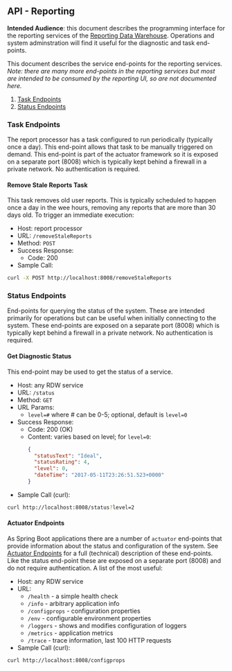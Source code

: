 ## API - Reporting

**Intended Audience**: this document describes the programming interface for the reporting services of the [Reporting Data Warehouse](../README.md). Operations and system adminstration will find it useful for the diagnostic and task end-points.

This document describes the service end-points for the reporting services. *Note: there are many more end-points in the reporting services but most are intended to be consumed by the reporting UI, so are not documented here.*
1. [Task Endpoints](#task-endpoints)
1. [Status Endpoints](#status-endpoints)
        
### Task Endpoints
The report processor has a task configured to run periodically (typically once a day). This end-point allows that task to be manually triggered on demand. This end-point is part of the actuator framework so it is exposed on a separate port (8008) which is typically kept behind a firewall in a private network. No authentication is required.

#### Remove Stale Reports Task
This task removes old user reports. This is typically scheduled to happen once a day in the wee hours, removing any reports that are more than 30 days old. To trigger an immediate execution:

* Host: report processor
* URL: `/removeStaleReports`
* Method: `POST`
* Success Response:
  * Code: 200
* Sample Call:
```bash
curl -X POST http://localhost:8008/removeStaleReports
```

### Status Endpoints
End-points for querying the status of the system. These are intended primarily for operations but can be useful when initially connecting to the system. These end-points are exposed on a separate port (8008) which is typically kept behind a firewall in a private network. No authentication is required.

#### Get Diagnostic Status
This end-point may be used to get the status of a service.

* Host: any RDW service
* URL: `/status`
* Method: `GET`
* URL Params:
  * `level=#` where # can be 0-5; optional, default is `level=0`
* Success Response:
  * Code: 200 (OK)
  * Content: varies based on level; for `level=0`:
    ```json
    {
      "statusText": "Ideal",
      "statusRating": 4,
      "level": 0,
      "dateTime": "2017-05-11T23:26:51.523+0000"
    }
    ```
* Sample Call (curl):
```bash
curl http://localhost:8008/status?level=2
```

#### Actuator Endpoints
As Spring Boot applications there are a number of `actuator` end-points that provide information about the status and configuration of the system. See [Actuator Endpoints][1] for a full (technical) description of these end-points. Like the status end-point these are exposed on a separate port (8008) and do not require authentication. A list of the most useful:

* Host: any RDW service
* URL:
  * `/health` - a simple health check
  * `/info` - arbitrary application info
  * `/configprops` - configuration properties
  * `/env` - configurable environment properties
  * `/loggers` - shows and modifies configuration of loggers
  * `/metrics` - application metrics
  * `/trace` - trace information, last 100 HTTP requests
* Sample Call (curl):
```bash
curl http://localhost:8008/configprops
```

[1]: https://docs.spring.io/spring-boot/docs/current/reference/html/production-ready-endpoints.html
